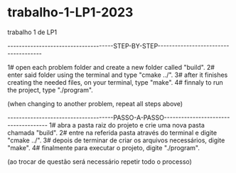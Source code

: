 # trabalho-1-LP1-2023
trabalho 1 de LP1

-------------------------------------STEP-BY-STEP-------------------------------------

1# open each problem folder and create a new folder called "build".
2# enter said folder using the terminal and type "cmake ../".
3# after it finishes creating the needed files, on your terminal, type "make".
4# finnaly to run the project, type "./program".

(when changing to another problem, repeat all steps above)


-------------------------------------PASSO-A-PASSO-------------------------------------
1# abra a pasta raiz do projeto e crie uma nova pasta chamada "build".
2# entre na referida pasta através do terminal e digite "cmake ../".
3# depois de terminar de criar os arquivos necessários, digite "make".
4# finalmente para executar o projeto, digite "./program".

(ao trocar de questão será necessário repetir todo o processo)
